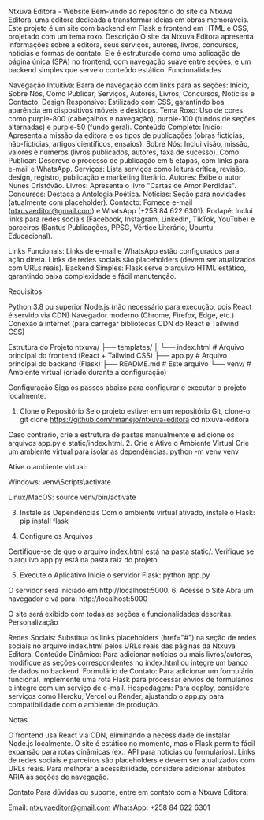 Ntxuva Editora - Website
Bem-vindo ao repositório do site da Ntxuva Editora, uma editora dedicada a transformar ideias em obras memoráveis. Este projeto é um site com backend em Flask e frontend em HTML e CSS, projetado com um tema roxo.
Descrição
O site da Ntxuva Editora apresenta informações sobre a editora, seus serviços, autores, livros, concursos, notícias e formas de contato. Ele é estruturado como uma aplicação de página única (SPA) no frontend, com navegação suave entre seções, e um backend simples que serve o conteúdo estático.
Funcionalidades

Navegação Intuitiva: Barra de navegação com links para as seções: Início, Sobre Nós, Como Publicar, Serviços, Autores, Livros, Concursos, Notícias e Contacto.
Design Responsivo: Estilizado com CSS, garantindo boa aparência em dispositivos móveis e desktops.
Tema Roxo: Uso de cores como purple-800 (cabeçalhos e navegação), purple-100 (fundos de seções alternadas) e purple-50 (fundo geral).
Conteúdo Completo:
Início: Apresenta a missão da editora e os tipos de publicações (obras fictícias, não-fictícias, artigos científicos, ensaios).
Sobre Nós: Inclui visão, missão, valores e números (livros publicados, autores, taxa de sucesso).
Como Publicar: Descreve o processo de publicação em 5 etapas, com links para e-mail e WhatsApp.
Serviços: Lista serviços como leitura crítica, revisão, design, registro, publicação e marketing literário.
Autores: Exibe o autor Nunes Cristóvão.
Livros: Apresenta o livro "Cartas de Amor Perdidas".
Concursos: Destaca a Antologia Poética.
Notícias: Seção para novidades (atualmente com placeholder).
Contacto: Fornece e-mail (ntxuvaeditor@gmail.com) e WhatsApp (+258 84 622 6301).
Rodapé: Inclui links para redes sociais (Facebook, Instagram, LinkedIn, TikTok, YouTube) e parceiros (Bantus Publicações, PPSG, Vértice Literário, Ubuntu Educacional).


Links Funcionais: Links de e-mail e WhatsApp estão configurados para ação direta. Links de redes sociais são placeholders (devem ser atualizados com URLs reais).
Backend Simples: Flask serve o arquivo HTML estático, garantindo baixa complexidade e fácil manutenção.

Requisitos

Python 3.8 ou superior
Node.js (não necessário para execução, pois React é servido via CDN)
Navegador moderno (Chrome, Firefox, Edge, etc.)
Conexão à internet (para carregar bibliotecas CDN do React e Tailwind CSS)

Estrutura do Projeto
ntxuva/
├── templates/
│   └── index.html      # Arquivo principal do frontend (React + Tailwind CSS)
├── app.py              # Arquivo principal do backend (Flask)
├── README.md           # Este arquivo
└── venv/               # Ambiente virtual (criado durante a configuração)

Configuração
Siga os passos abaixo para configurar e executar o projeto localmente.
1. Clone o Repositório
Se o projeto estiver em um repositório Git, clone-o:
git clone <https://github.com/rmanejo/ntxuva-editora>
cd ntxuva-editora

Caso contrário, crie a estrutura de pastas manualmente e adicione os arquivos app.py e static/index.html.
2. Crie e Ative o Ambiente Virtual
Crie um ambiente virtual para isolar as dependências:
python -m venv venv

Ative o ambiente virtual:

Windows:
venv\Scripts\activate


Linux/MacOS:
source venv/bin/activate



3. Instale as Dependências
Com o ambiente virtual ativado, instale o Flask:
pip install flask

4. Configure os Arquivos

Certifique-se de que o arquivo index.html está na pasta static/.
Verifique se o arquivo app.py está na pasta raiz do projeto.

5. Execute o Aplicativo
Inicie o servidor Flask:
python app.py

O servidor será iniciado em http://localhost:5000.
6. Acesse o Site
Abra um navegador e vá para:
http://localhost:5000

O site será exibido com todas as seções e funcionalidades descritas.
Personalização

Redes Sociais: Substitua os links placeholders (href="#") na seção de redes sociais no arquivo index.html pelos URLs reais das páginas da Ntxuva Editora.
Conteúdo Dinâmico: Para adicionar notícias ou mais livros/autores, modifique as seções correspondentes no index.html ou integre um banco de dados no backend.
Formulário de Contato: Para adicionar um formulário funcional, implemente uma rota Flask para processar envios de formulários e integre com um serviço de e-mail.
Hospedagem: Para deploy, considere serviços como Heroku, Vercel ou Render, ajustando o app.py para compatibilidade com o ambiente de produção.

Notas

O frontend usa React via CDN, eliminando a necessidade de instalar Node.js localmente.
O site é estático no momento, mas o Flask permite fácil expansão para rotas dinâmicas (ex.: API para notícias ou formulários).
Links de redes sociais e parceiros são placeholders e devem ser atualizados com URLs reais.
Para melhorar a acessibilidade, considere adicionar atributos ARIA às seções de navegação.

Contato
Para dúvidas ou suporte, entre em contato com a Ntxuva Editora:

Email: ntxuvaeditor@gmail.com
WhatsApp: +258 84 622 6301
